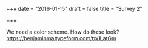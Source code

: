 +++
date = "2016-01-15"
draft = false
title = "Survey 2"

+++

We need a color scheme. How do these look?
https://benjaminma.typeform.com/to/ILatGm